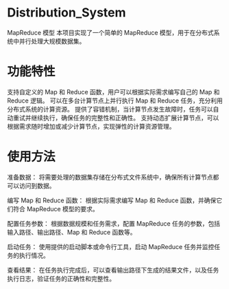 # Distribution_System
MapReduce 模型
本项目实现了一个简单的 MapReduce 模型，用于在分布式系统中并行处理大规模数据集。

# 功能特性
支持自定义的 Map 和 Reduce 函数，用户可以根据实际需求编写自己的 Map 和 Reduce 逻辑。
可以在多台计算节点上并行执行 Map 和 Reduce 任务，充分利用分布式系统的计算资源。
提供了容错机制，当计算节点发生故障时，任务可以自动重试并继续执行，确保任务的完整性和正确性。
支持动态扩展计算节点，可以根据需求随时增加或减少计算节点，实现弹性的计算资源管理。

# 使用方法
准备数据： 将需要处理的数据集存储在分布式文件系统中，确保所有计算节点都可以访问到数据。

编写 Map 和 Reduce 函数： 根据实际需求编写 Map 和 Reduce 函数，并确保它们符合 MapReduce 模型的要求。

配置任务参数： 根据数据规模和任务需求，配置 MapReduce 任务的参数，包括输入路径、输出路径、Map 和 Reduce 函数等。

启动任务： 使用提供的启动脚本或命令行工具，启动 MapReduce 任务并监控任务的执行情况。

查看结果： 在任务执行完成后，可以查看输出路径下生成的结果文件，以及任务执行日志，验证任务的正确性和完整性。
